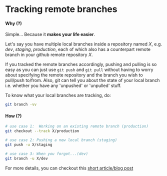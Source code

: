 # Tracking remote branches

#### Why (?)
Simple... Because it **makes your life easier**.

Let's say you have multiple local branches inside a repository named _X_, e.g. _dev_, _staging_, _production_, each of which also has a counterpart remote branch in your github remote repository _X_.

If you tracked the remote branches accordingly, pushing and pulling is so easy as you can just use `git push` and `git pull` without having to worry about specifying the remote repository and the branch you wish to pull/push to/from. Also, git can tell you about the state of your local branch i.e. whether you have any 'unpushed' or 'unpulled' stuff.

To know what your local branches are tracking, do:
```sh
git branch -vv
```

#### How (?)
```sh
# use case 1:  Working on an existing remote branch (production)
git checkout --track X/production

# use case 2: Pushing a new local branch (staging)
git push -u X/staging

# use case 3: When you forgot...(dev)
git branch -u X/dev
```

For more details, you can checkout this [short article/blog post](https://www.git-tower.com/learn/git/faq/track-remote-upstream-branch)








